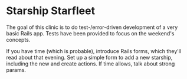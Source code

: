 # Starship Starfleet

The goal of this clinic is to do test-/error-driven development of a very basic Rails app. Tests have been provided to focus on the weekend's concepts.

If you have time (which is probable), introduce Rails forms, which they'll read about that evening. Set up a simple form to add a new starship, including the new and create actions. If time allows, talk about strong params.

